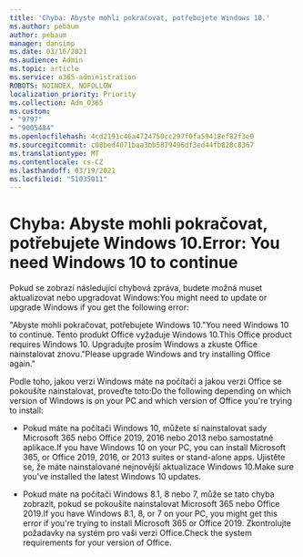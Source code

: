 ```yaml
---
title: 'Chyba: Abyste mohli pokračovat, potřebujete Windows 10.'
ms.author: pebaum
author: pebaum
manager: dansimp
ms.date: 03/16/2021
ms.audience: Admin
ms.topic: article
ms.service: o365-administration
ROBOTS: NOINDEX, NOFOLLOW
localization_priority: Priority
ms.collection: Adm_O365
ms.custom:
- "9797"
- "9005484"
ms.openlocfilehash: 4cd2191c46a4724750cc297f0fa59418ef82f3e0
ms.sourcegitcommit: c08bed4071baa3bb5879496df3ed44fb828c8367
ms.translationtype: MT
ms.contentlocale: cs-CZ
ms.lasthandoff: 03/19/2021
ms.locfileid: "51035011"
---
```

# <a name="error-you-need-windows-10-to-continue"></a><span data-ttu-id="796c0-102">Chyba: Abyste mohli pokračovat, potřebujete Windows 10.</span><span class="sxs-lookup"><span data-stu-id="796c0-102">Error: You need Windows 10 to continue</span></span>

<span data-ttu-id="796c0-103">Pokud se zobrazí následující chybová zpráva, budete možná muset aktualizovat nebo upgradovat Windows:</span><span class="sxs-lookup"><span data-stu-id="796c0-103">You might need to update or upgrade Windows if you get the following error:</span></span>

<span data-ttu-id="796c0-104">"Abyste mohli pokračovat, potřebujete Windows 10.</span><span class="sxs-lookup"><span data-stu-id="796c0-104">"You need Windows 10 to continue.</span></span> <span data-ttu-id="796c0-105">Tento produkt Office vyžaduje Windows 10.</span><span class="sxs-lookup"><span data-stu-id="796c0-105">This Office product requires Windows 10.</span></span> <span data-ttu-id="796c0-106">Upgradujte prosím Windows a zkuste Office nainstalovat znovu."</span><span class="sxs-lookup"><span data-stu-id="796c0-106">Please upgrade Windows and try installing Office again."</span></span>

<span data-ttu-id="796c0-107">Podle toho, jakou verzi Windows máte na počítači a jakou verzi Office se pokoušíte nainstalovat, proveďte toto:</span><span class="sxs-lookup"><span data-stu-id="796c0-107">Do the following depending on which version of Windows is on your PC and which version of Office you're trying to install:</span></span>

- <span data-ttu-id="796c0-108">Pokud máte na počítači Windows 10, můžete si nainstalovat sady Microsoft 365 nebo Office 2019, 2016 nebo 2013 nebo samostatné aplikace.</span><span class="sxs-lookup"><span data-stu-id="796c0-108">If you have Windows 10 on your PC, you can install Microsoft 365, or Office 2019, 2016, or 2013 suites or stand-alone apps.</span></span> <span data-ttu-id="796c0-109">Ujistěte se, že máte nainstalované nejnovější aktualizace Windows 10.</span><span class="sxs-lookup"><span data-stu-id="796c0-109">Make sure you've installed the latest Windows 10 updates.</span></span>

- <span data-ttu-id="796c0-110">Pokud máte na počítači Windows 8.1, 8 nebo 7, může se tato chyba zobrazit, pokud se pokoušíte nainstalovat Microsoft 365 nebo Office 2019.</span><span class="sxs-lookup"><span data-stu-id="796c0-110">If you have Windows 8.1, 8, or 7 on your PC, you might get this error if you're trying to install Microsoft 365 or Office 2019.</span></span> <span data-ttu-id="796c0-111">Zkontrolujte požadavky na systém pro vaši verzi Office.</span><span class="sxs-lookup"><span data-stu-id="796c0-111">Check the system requirements for your version of Office.</span></span>